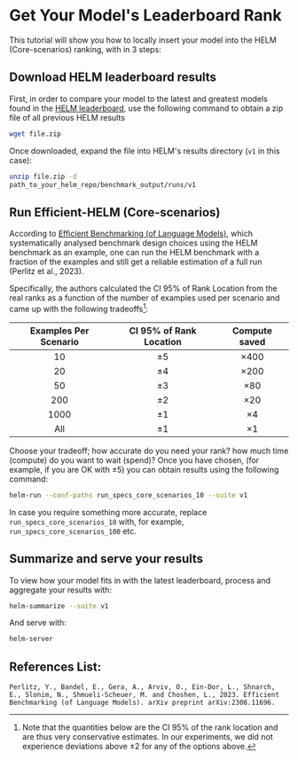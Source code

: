 # Get Your Model's Leaderboard Rank

This tutorial will show you how to locally insert your model into the HELM (Core-scenarios) ranking, with in 3 steps:

## Download HELM leaderboard results

First, in order to compare your model to the latest and greatest models found in the [HELM leaderboard](https://crfm.stanford.edu/helm/latest/?group=core_scenarios), use the following command to obtain a zip file of all previous HELM results

```bash
wget file.zip
```

Once downloaded, expand the file into HELM's results directory (`v1` in this case):

```bash
unzip file.zip -d
path_to_your_helm_repo/benchmark_output/runs/v1 
```

## Run Efficient-HELM (Core-scenarios)

According to [Efficient Benchmarking (of Language Models)](https://arxiv.org/pdf/2308.11696.pdf), which systematically analysed benchmark design choices using the HELM benchmark as an example, one can run the HELM benchmark with a fraction of the examples and still get a reliable estimation of a full run (Perlitz et al., 2023).  

Specifically, the authors calculated the CI $95\%$ of Rank Location from the real ranks as a function of the number of examples used per scenario and came up with the following tradeoffs[^1]:

| Examples Per Scenario | CI $95\%$ of Rank Location | Compute saved |
| :-------------------: | :------------------------: | :-----------: |
|         $10$          |           $\pm5$           |  $\times400$  |
|         $20$          |           $\pm4$           |  $\times200$  |
|         $50$          |           $\pm3$           |  $\times80$   |
|         $200$         |           $\pm2$           |  $\times20$   |
|        $1000$         |           $\pm1$           |   $\times4$   |
|          All          |           $\pm1$           |   $\times1$   |

Choose your tradeoff; how accurate do you need your rank? how much time (compute) do you want to wait (spend)? 
Once you have chosen, (for example, if you are OK with $\pm5$) you can obtain results using the following command:

```bash
helm-run --conf-paths run_specs_core_scenarios_10 --suite v1
```

In case you require something more accurate, replace `run_specs_core_scenarios_10` with, for example, `run_specs_core_scenarios_100` etc.

## Summarize and serve your results

To view how your model fits in with the latest leaderboard, process and aggregate your results with:

```bash
helm-summarize --suite v1
```

And serve with:

```bash
helm-server
```

## References List:

```Perlitz, Y., Bandel, E., Gera, A., Arviv, O., Ein-Dor, L., Shnarch, E., Slonim, N., Shmueli-Scheuer, M. and Choshen, L., 2023. Efficient Benchmarking (of Language Models). arXiv preprint arXiv:2308.11696.```

[^1]: Note that the quantities below are the CI $95\%$ of the rank location and are thus very conservative estimates. In our experiments, we did not experience deviations above $\pm2$ for any of the options above.
